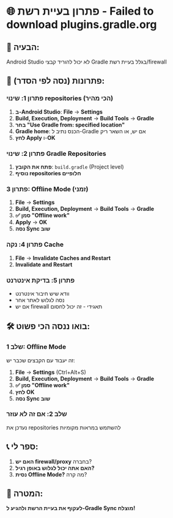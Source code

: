 # 🌐 פתרון בעיית רשת - Failed to download plugins.gradle.org

## 🎯 הבעיה:
Android Studio לא יכול להוריד קבצי Gradle בגלל בעיית רשת/firewall

## 🚀 פתרונות (נסה לפי הסדר):

### פתרון 1: שינוי repositories (הכי מהיר)
1. **ב-Android Studio**: **File** → **Settings**
2. **Build, Execution, Deployment** → **Build Tools** → **Gradle**
3. **בחר "Use Gradle from: specified location"**
4. **Gradle home**: הכנס נתיב ל-Gradle אם יש, או השאר ריק
5. **לחץ Apply** ו-**OK**

### פתרון 2: שינוי Gradle Repositories
1. **פתח את הקובץ**: `build.gradle` (Project level)
2. **נוסיף repositories חלופיים**

### פתרון 3: Offline Mode (זמני)
1. **File** → **Settings**
2. **Build, Execution, Deployment** → **Build Tools** → **Gradle**
3. **✅ סמן "Offline work"**
4. **Apply** → **OK**
5. **נסה Sync שוב**

### פתרון 4: נקה Cache
1. **File** → **Invalidate Caches and Restart**
2. **Invalidate and Restart**

### פתרון 5: בדיקת אינטרנט
- וודא שיש חיבור אינטרנט
- נסה לגלוש לאתר אחר
- אם יש firewall תאגידי - זה יכול לחסום

## 🛠️ בואו ננסה הכי פשוט:

### שלב 1: Offline Mode
זה יעבוד עם הקבצים שכבר יש:
1. **File** → **Settings** (Ctrl+Alt+S)
2. **Build, Execution, Deployment** → **Build Tools** → **Gradle**
3. **✅ סמן "Offline work"**
4. **לחץ OK**
5. **נסה Sync שוב**

### שלב 2: אם זה לא עוזר
נעדכן את repositories להשתמש במראות מקומיות

## 📞 ספר לי:
1. **האם יש firewall/proxy** בחברה?
2. **האם אתה יכול לגלוש באופן רגיל?**
3. **נסית Offline Mode?** מה קרה?

## 🎯 המטרה:
**לעקוף את בעיית הרשת ולהגיע ל-Gradle Sync מוצלח!**
